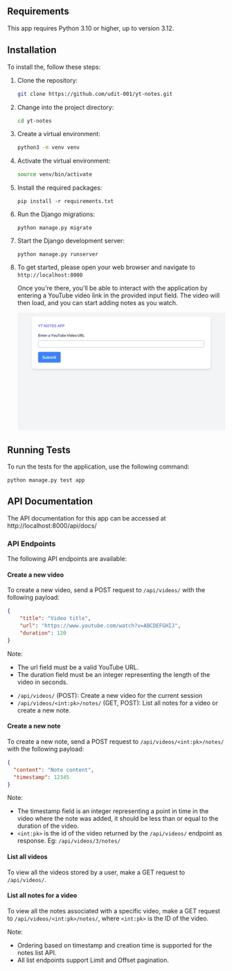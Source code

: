 ## Requirements
This app requires Python 3.10 or higher, up to version 3.12.

## Installation
To install the, follow these steps:

1. Clone the repository:
   ```bash
   git clone https://github.com/udit-001/yt-notes.git
   ```
2. Change into the project directory:
   ```bash
   cd yt-notes
   ```
3. Create a virtual environment:
   ```bash
   python3 -m venv venv
   ```
4. Activate the virtual environment:
   ```bash
   source venv/bin/activate
   ```
5. Install the required packages:
   ```
   pip install -r requirements.txt
   ```
6. Run the Django migrations:
   ```
   python manage.py migrate
   ```
7. Start the Django development server:
   ```
   python manage.py runserver
   ```
8. To get started, please open your web browser and navigate to `http://localhost:8000`

   Once you're there, you'll be able to interact with the application by entering a YouTube video link in the provided input field. The video will then load, and you can start adding notes as you watch.

   ![](./screenshots/url_page.png)

## Running Tests

To run the tests for the application, use the following command:
```
python manage.py test app
```

## API Documentation

The API documentation for this app can be accessed at http://localhost:8000/api/docs/

### API Endpoints

The following API endpoints are available:

#### Create a new video

To create a new video, send a POST request to `/api/videos/` with the following payload:

```json
{
    "title": "Video title",
    "url": "https://www.youtube.com/watch?v=ABCDEFGHIJ",
    "duration": 120
}
```

Note:
- The url field must be a valid YouTube URL.
- The duration field must be an integer representing the length of the video in seconds.


* `/api/videos/` (POST): Create a new video for the current session
* `/api/videos/<int:pk>/notes/` (GET, POST): List all notes for a video or create a new note.


#### Create a new note
To create a new note, send a POST request to `/api/videos/<int:pk>/notes/` with the following payload:

```json
{
  "content": "Note content",
  "timestamp": 12345
}
```

Note:
- The timestamp field is an integer representing a point in time in the video where the note was added, it should be less than or equal to the duration of the video.
- `<int:pk>` is the id of the video returned by the `/api/videos/` endpoint as response. Eg: `/api/videos/3/notes/`

#### List all videos
To view all the videos stored by a user, make a GET request to `/api/videos/`.

#### List all notes for a video
To view all the notes associated with a specific video, make a GET request to `/api/videos/<int:pk>/notes/`, where `<int:pk>` is the ID of the video.

Note:
- Ordering based on timestamp and creation time is supported for the notes list API.
- All list endpoints support Limit and Offset pagination.
